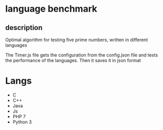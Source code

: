 # language benchmark

## description

Optimal algorithm for testing five prime numbers, written in different languages

The Timer.js file gets the configuration from the config.json file and tests the performance of the languages. Then it saves it in json format

# Langs
- C
- C++
- Java
- Js
- PHP 7
- Python 3